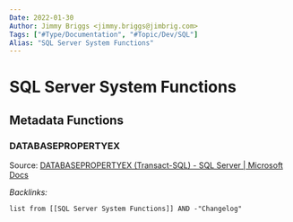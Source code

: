 ```yaml
---
Date: 2022-01-30
Author: Jimmy Briggs <jimmy.briggs@jimbrig.com>
Tags: ["#Type/Documentation", "#Topic/Dev/SQL"]
Alias: "SQL Server System Functions"
---
```


# SQL Server System Functions

## Metadata Functions

### DATABASEPROPERTYEX

Source: [DATABASEPROPERTYEX (Transact-SQL) - SQL Server | Microsoft Docs](https://docs.microsoft.com/en-us/sql/t-sql/functions/databasepropertyex-transact-sql?view=sql-server-ver15)



*Backlinks:*

```dataview
list from [[SQL Server System Functions]] AND -"Changelog"
```